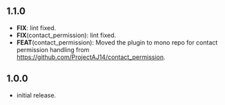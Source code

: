 ## 1.1.0

 - **FIX**: lint fixed.
 - **FIX**(contact_permission): lint fixed.
 - **FEAT**(contact_permission): Moved the plugin to mono repo for contact permission handling from https://github.com/ProjectAJ14/contact_permission.

## 1.0.0

* initial release.

